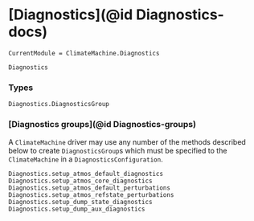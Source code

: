 # [Diagnostics](@id Diagnostics-docs)

```@meta
CurrentModule = ClimateMachine.Diagnostics
```

```@docs
Diagnostics
```

### Types

```@docs
Diagnostics.DiagnosticsGroup
```

### [Diagnostics groups](@id Diagnostics-groups)

A `ClimateMachine` driver may use any number of the methods described below
to create `DiagnosticsGroup`s which must be specified to the `ClimateMachine`
in a `DiagnosticsConfiguration`.

```@docs
Diagnostics.setup_atmos_default_diagnostics
Diagnostics.setup_atmos_core_diagnostics
Diagnostics.setup_atmos_default_perturbations
Diagnostics.setup_atmos_refstate_perturbations
Diagnostics.setup_dump_state_diagnostics
Diagnostics.setup_dump_aux_diagnostics
```
